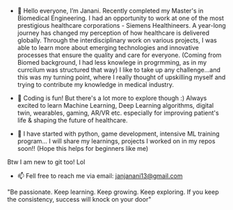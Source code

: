 - 👋 Hello everyone, I’m Janani. Recently completed my Master's in Biomedical Engineering. 
I had an opportunity to work at one of the most prestigious healthcare corporations - Siemens Healthineers. 
A year-long journey has changed my perception of how healthcare is delivered globally. 
Through the interdisciplinary work on various projects, I was able to learn more about emerging technologies and innovative processes that ensure the quality and care for everyone.
(Coming from Biomed background, I had less knowlege in progrmming, as in my currcilum was structured that way)
I like to take up any challenge...and this was my turning point, where I really thought of upskilling myself and trying to contribute my knowledge in medical industry. 

- 👀 Coding is fun! But there's a lot more to explore though :)
Always excited to learn Machine Learning, Deep Learning algorithms, digital twin, wearables, gaming, AR/VR etc. especially for improving patient's life & shaping the future of healthcare.  
- 🌱 I have started with python, game development, intensive ML training program... 
I will share my learnings, projects I worked on in my repos soon!! (Hope this helps for beginners like me)

Btw I am new to git too! Lol 

- 📫 Fell free to reach me via email: janjanani13@gmail.com


"Be passionate. Keep learning. Keep growing. Keep exploring. If you keep the consistency, success will knock on your door" 
<!---
Janani-harshu/Janani-harshu is a ✨ special ✨ repository because its `README.md` (this file) appears on your GitHub profile.
You can click the Preview link to take a look at your changes.
--->

